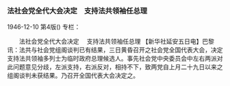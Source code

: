 ### 法社会党全代大会决定　支持法共领袖任总理

1946-12-10
第4版()
专栏：

　　法社会党全代大会决定
  　支持法共领袖任总理
    【新华社延安五日电】巴黎讯：法共与社会党组阁谈判已有结果，三日黄昏召开之社会党全国代表大会，决定支持法共领袖多列士为临时政府总理候选人。事先社会党中央委员会中左右两派对此问题意见分歧，左派支持，右派反对，相持不下，致两党自上月二十九日以来之组阁谈判未获结果。乃召开全国代表大会决定之。
